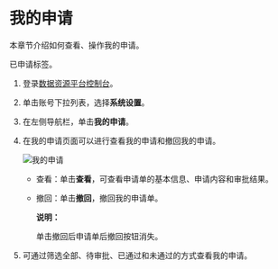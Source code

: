 # 我的申请

本章节介绍如何查看、操作我的申请。

已申请标签。

1.  登录[数据资源平台控制台](https://dataq.console.aliyun.com)。

2.  单击账号下拉列表，选择**系统设置**。

3.  在左侧导航栏，单击**我的申请**。

4.  在我的申请页面可以进行查看我的申请和撤回我的申请。

    ![我的申请](https://static-aliyun-doc.oss-accelerate.aliyuncs.com/assets/img/zh-CN/1627160161/p212492.png)

    -   查看：单击**查看**，可查看申请单的基本信息、申请内容和审批结果。
    -   撤回：单击**撤回**，撤回我的申请单。

        **说明：**

        单击撤回后申请单后撤回按钮消失。

5.  可通过筛选全部、待审批、已通过和未通过的方式查看我的申请。


